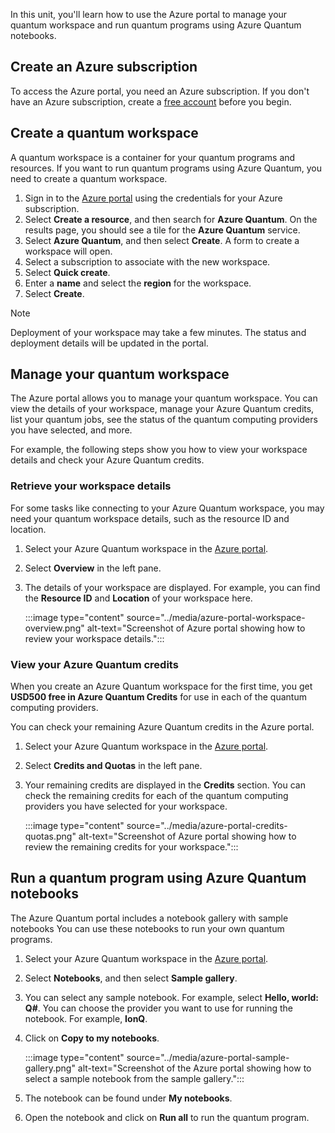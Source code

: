 In this unit, you'll learn how to use the Azure portal to manage your quantum workspace and run quantum programs using Azure Quantum notebooks.

## Create an Azure subscription

To access the Azure portal, you need an Azure subscription. If you don't have an Azure subscription, create a [free account](https://azure.microsoft.com/free/?WT.mc_id=academic-15963-cxa) before you begin.

## Create a quantum workspace

A quantum workspace is a container for your quantum programs and resources. If you want to run quantum programs using Azure Quantum, you need to create a quantum workspace.

1. Sign in to the [Azure portal](https://portal.azure.com) using the credentials for your Azure subscription.
1. Select **Create a resource**, and then search for **Azure Quantum**. On the results page, you should see a tile for the **Azure Quantum** service.
1. Select **Azure Quantum**, and then select  **Create**. A form to create a workspace will open.
1. Select a subscription to associate with the new workspace.
1. Select **Quick create**.
1. Enter a **name** and select the **region** for the workspace.
1. Select **Create**. 

> [!NOTE]
> Deployment of your workspace may take a few minutes. The status and deployment details will be updated in the portal.


## Manage your quantum workspace

The Azure portal allows you to manage your quantum workspace. You can view the details of your workspace, manage your Azure Quantum credits, list your quantum jobs, see the status of the quantum computing providers you have selected, and more.

For example, the following steps show you how to view your workspace details and check your Azure Quantum credits.

### Retrieve your workspace details

For some tasks like connecting to your Azure Quantum workspace, you may need your quantum workspace details, such as the resource ID and location. 

1. Select your Azure Quantum workspace in the [Azure portal](https://portal.azure.com).
1. Select **Overview** in the left pane.
1. The details of your workspace are displayed. For example, you can find the **Resource ID** and **Location** of your workspace here.

    :::image type="content" source="../media/azure-portal-workspace-overview.png" alt-text="Screenshot of Azure portal showing how to review your workspace details.":::

### View your Azure Quantum credits

When you create an Azure Quantum workspace for the first time, you get **USD500 free in Azure Quantum Credits** for use in each of the quantum computing providers. 

You can check your remaining Azure Quantum credits in the Azure portal.

1. Select your Azure Quantum workspace in the [Azure portal](https://portal.azure.com).
1. Select **Credits and Quotas** in the left pane.
1. Your remaining credits are displayed in the **Credits** section. You can check the remaining credits for each of the quantum computing providers you have selected for your workspace.

    :::image type="content" source="../media/azure-portal-credits-quotas.png" alt-text="Screenshot of Azure portal showing how to review the remaining credits for your workspace.":::

## Run a quantum program using Azure Quantum notebooks

The Azure Quantum portal includes a notebook gallery with sample notebooks You can use these notebooks to run your own quantum programs.

1. Select your Azure Quantum workspace in the [Azure portal](https://portal.azure.com).
1. Select **Notebooks**, and then select **Sample gallery**.
1. You can select any sample notebook. For example, select **Hello, world: Q#**. You can choose the provider you want to use for running the notebook. For example, **IonQ**. 
1. Click on **Copy to my notebooks**.

    :::image type="content" source="../media/azure-portal-sample-gallery.png" alt-text="Screenshot of the Azure portal showing how to select a sample notebook from the sample gallery.":::

1. The notebook can be found under **My notebooks**. 
1. Open the notebook and click on **Run all** to run the quantum program.





